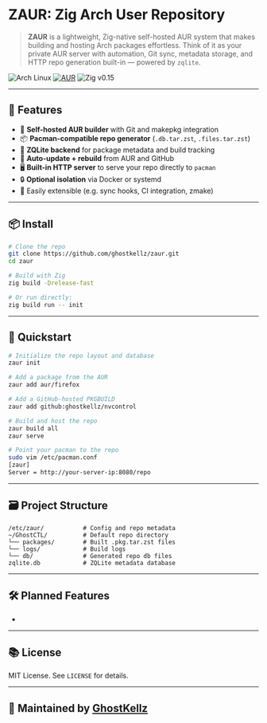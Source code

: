 # ZAUR: Zig Arch User Repository

> **ZAUR** is a lightweight, Zig-native self-hosted AUR system that makes building and hosting Arch packages effortless. Think of it as your private AUR server with automation, Git sync, metadata storage, and HTTP repo generation built-in — powered by `zqlite`.

![Arch Linux](https://img.shields.io/badge/arch%20linux-supported-blue?logo=arch-linux&logoColor=white)
[![AUR](https://img.shields.io/badge/AUR-available-orange?logo=arch-linux)](https://aur.archlinux.org/)
![Zig v0.15](https://img.shields.io/badge/Zig-v0.15-yellow?logo=zig)

---

## 🚀 Features

* 🔧 **Self-hosted AUR builder** with Git and makepkg integration
* 📦 **Pacman-compatible repo generator** (`.db.tar.zst`, `.files.tar.zst`)
* 🧠 **ZQLite backend** for package metadata and build tracking
* 🔄 **Auto-update + rebuild** from AUR and GitHub
* 🖥️ **Built-in HTTP server** to serve your repo directly to `pacman`
* 🔒 **Optional isolation** via Docker or systemd
* 🔌 Easily extensible (e.g. sync hooks, CI integration, zmake)

---

## 📦 Install

```bash
# Clone the repo
git clone https://github.com/ghostkellz/zaur.git
cd zaur

# Build with Zig
zig build -Drelease-fast

# Or run directly:
zig build run -- init
```

---

## 🧪 Quickstart

```bash
# Initialize the repo layout and database
zaur init

# Add a package from the AUR
zaur add aur/firefox

# Add a GitHub-hosted PKGBUILD
zaur add github:ghostkellz/nvcontrol

# Build and host the repo
zaur build all
zaur serve

# Point your pacman to the repo
sudo vim /etc/pacman.conf
[zaur]
Server = http://your-server-ip:8080/repo
```

---

## 🗃️ Project Structure

```
/etc/zaur/           # Config and repo metadata
~/GhostCTL/          # Default repo directory
└── packages/        # Built .pkg.tar.zst files
└── logs/            # Build logs
└── db/              # Generated repo db files
zqlite.db            # ZQLite metadata database
```

---

## 🛠 Planned Features

*

---

## 📚 License

MIT License. See `LICENSE` for details.

---

## 👻 Maintained by [GhostKellz](https://github.com/ghostkellz)

